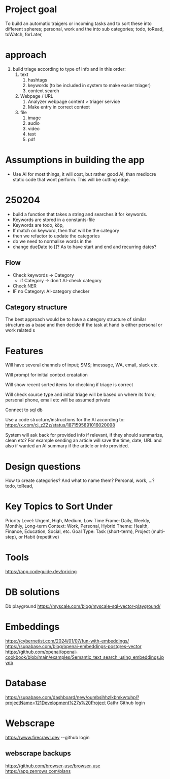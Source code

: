 # Project goal
To build an automatic traigers or incoming tasks and to sort these into different spheres; personal, work
and the into sub categories; todo, toRead, toWatch, forLater, 

# approach

1. build triage according to type of info and in this order:
    1. text
        1. hashtags
        2. keywords (to be included in system to make easier triager)
        3. context search
    1. Webpage / URL
        1. Analyzer webpage content > triager service
        2. Make entry in correct context
    2. file
        1. image
        2. audio
        3. video
        4. text
        5. pdf

# Assumptions in building the app
- Use AI for most things, it will cost, but rather good AI, than mediocre static code that wont perform. This will be cutting edge.


# 250204
- build a function that takes a string and searches it for keywords. 
- Keywords are stored in a constants-file
- Keywords are todo, köp, 
- If match on keyword, then that will be the category
- then we refactor to update the categories
- do we need to normalise words in the
- change dueDate to []? As to have start and end and recurring dates?

## Flow
- Check keywords -> Category 
    - if Category -> don't AI-check category
- Check NER
- IF no Category: AI-category checker

## Category structure
The best approach would be to have a category structure of similar structure as a base and then decide if the task at hand is either personal or work related
s

# Features 

Will have several channels of input; SMS; imessage, WA, email, slack etc.

Will prompt for initial context creatation

Will show recent sorted items for checking if triage is correct

Will check source type and initial triage will be based on where its from; 
personal phone, email etc will be assumed private

Connect to sql db

Use a code structure/instructions for the AI according to: https://x.com/cj_zZZz/status/1871595891016020098

System will ask back for provided info if relevant, if they should summarize, clean etc? For example sending an article will save 
the time, date, URL and also if wanted an AI summary if the article or info provided.

# Design questions

How to create categories? And what to name them?
Personal, work, ...?
todo, toRead, 

# Key Topics to Sort Under
Priority Level: Urgent, High, Medium, Low
Time Frame: Daily, Weekly, Monthly, Long-term
Context: Work, Personal, Hybrid
Theme: Health, Finance, Education, Social, etc.
Goal Type: Task (short-term), Project (multi-step), or Habit (repetitive)

# Tools
https://app.codeguide.dev/pricing

# DB solutions
Db playground
https://myscale.com/blog/myscale-sql-vector-playground/

# Embeddings
https://cybernetist.com/2024/01/07/fun-with-embeddings/
https://supabase.com/blog/openai-embeddings-postgres-vector
https://github.com/openai/openai-cookbook/blob/main/examples/Semantic_text_search_using_embeddings.ipynb

# Database
https://supabase.com/dashboard/new/oumbsihhzlkbmkwtuhpl?projectName=121Development%27s%20Project
Gathr
Github login

# Webscrape
https://www.firecrawl.dev 
    --github login

## webscrape backups
https://github.com/browser-use/browser-use
https://app.zenrows.com/plans
